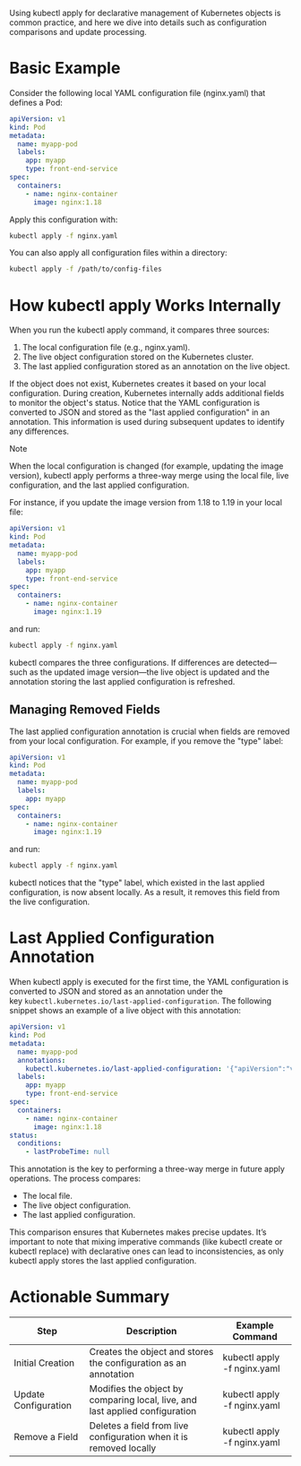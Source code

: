 Using kubectl apply for declarative management of Kubernetes objects is common practice, and here we dive into details such as configuration comparisons and update processing.

# Basic Example

Consider the following local YAML configuration file (nginx.yaml) that defines a Pod:

```yaml
apiVersion: v1
kind: Pod
metadata:
  name: myapp-pod
  labels:
    app: myapp
    type: front-end-service
spec:
  containers:
    - name: nginx-container
      image: nginx:1.18
```

Apply this configuration with:

```bash
kubectl apply -f nginx.yaml
```

You can also apply all configuration files within a directory:

```bash
kubectl apply -f /path/to/config-files
```

# How kubectl apply Works Internally

When you run the kubectl apply command, it compares three sources:

1. The local configuration file (e.g., nginx.yaml).
2. The live object configuration stored on the Kubernetes cluster.
3. The last applied configuration stored as an annotation on the live object.

If the object does not exist, Kubernetes creates it based on your local configuration. During creation, Kubernetes internally adds additional fields to monitor the object's status. Notice that the YAML configuration is converted to JSON and stored as the "last applied configuration" in an annotation. This information is used during subsequent updates to identify any differences.

Note

When the local configuration is changed (for example, updating the image version), kubectl apply performs a three-way merge using the local file, live configuration, and the last applied configuration.

For instance, if you update the image version from 1.18 to 1.19 in your local file:

```yml
apiVersion: v1
kind: Pod
metadata:
  name: myapp-pod
  labels:
    app: myapp
    type: front-end-service
spec:
  containers:
    - name: nginx-container
      image: nginx:1.19
```

and run:

```bash
kubectl apply -f nginx.yaml
```

kubectl compares the three configurations. If differences are detected—such as the updated image version—the live object is updated and the annotation storing the last applied configuration is refreshed.

## Managing Removed Fields

The last applied configuration annotation is crucial when fields are removed from your local configuration. For example, if you remove the "type" label:

```yaml
apiVersion: v1
kind: Pod
metadata:
  name: myapp-pod
  labels:
    app: myapp
spec:
  containers:
    - name: nginx-container
      image: nginx:1.19
```

and run:

```bash
kubectl apply -f nginx.yaml
```

kubectl notices that the "type" label, which existed in the last applied configuration, is now absent locally. As a result, it removes this field from the live configuration.

# Last Applied Configuration Annotation

When kubectl apply is executed for the first time, the YAML configuration is converted to JSON and stored as an annotation under the key `kubectl.kubernetes.io/last-applied-configuration`. The following snippet shows an example of a live object with this annotation:

```yaml
apiVersion: v1
kind: Pod
metadata:
  name: myapp-pod
  annotations:
    kubectl.kubernetes.io/last-applied-configuration: '{"apiVersion":"v1","kind":"Pod","metadata":{"annotations":{},"labels":{"run":"myapp-pod","type":"front-end-service"},"name":"myapp-pod"},"spec":{"containers":[{"image":"nginx:1.18","name":"nginx-container"}]}}'
  labels:
    app: myapp
    type: front-end-service
spec:
  containers:
    - name: nginx-container
      image: nginx:1.18
status:
  conditions:
    - lastProbeTime: null
```

This annotation is the key to performing a three-way merge in future apply operations. The process compares:

- The local file.
- The live object configuration.
- The last applied configuration.

This comparison ensures that Kubernetes makes precise updates. It’s important to note that mixing imperative commands (like kubectl create or kubectl replace) with declarative ones can lead to inconsistencies, as only kubectl apply stores the last applied configuration.

# Actionable Summary

| Step                 | Description                                                                  | Example Command             |
| -------------------- | ---------------------------------------------------------------------------- | --------------------------- |
| Initial Creation     | Creates the object and stores the configuration as an annotation             | kubectl apply -f nginx.yaml |
| Update Configuration | Modifies the object by comparing local, live, and last applied configuration | kubectl apply -f nginx.yaml |
| Remove a Field       | Deletes a field from live configuration when it is removed locally           | kubectl apply -f nginx.yaml |
